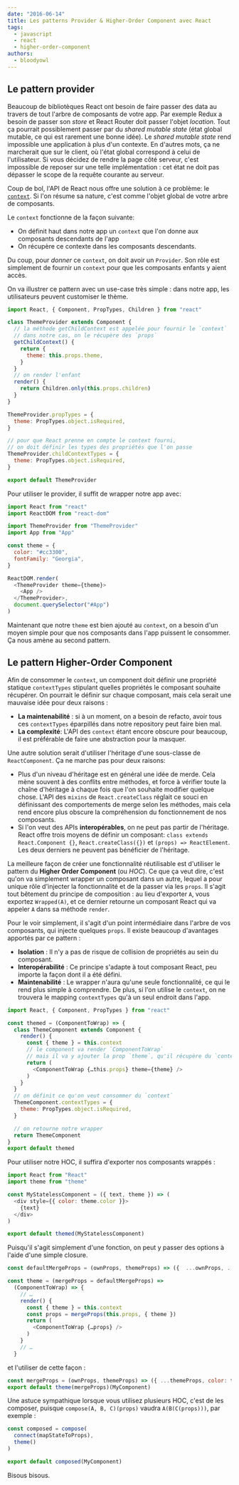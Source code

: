 ```yaml
---
date: "2016-06-14"
title: Les patterns Provider & Higher-Order Component avec React
tags:
  - javascript
  - react
  - higher-order-component
authors:
  - bloodyowl
---
```


## Le pattern provider

Beaucoup de bibliotèques React ont besoin de faire passer des data au travers de tout l'arbre de composants de votre app. Par exemple Redux a besoin de passer son *store* et React Router doit passer l'objet *location*. Tout ça pourrait possiblement passer par du *shared mutable state* (état global mutable, ce qui est rarement une bonne idée). Le *shared mutable state* rend impossible une application à plus d'un contexte. En d'autres mots, ça ne marcherait que sur le client, où l'état global correspond à celui de l'utilisateur. Si vous décidez de rendre la page côté serveur, c'est impossible de reposer sur une telle implémentation : cet état ne doit pas dépasser le scope de la requête courante au serveur.

Coup de bol, l'API de React nous offre une solution à ce problème: le [`context`](http://facebook.github.io/react/docs/context.html). Si l'on résume sa nature, c'est comme l'objet global de votre arbre de composants.

Le `context` fonctionne de la façon suivante:

- On définit haut dans notre app un `context` que l'on donne aux composants descendants de l'app
- On récupère ce contexte dans les composants descendants.

Du coup, pour *donner* ce `context`, on doit avoir un `Provider`. Son rôle est simplement de fournir un `context` pour que les composants enfants y aient accès.

On va illustrer ce pattern avec un use-case très simple : dans notre app, les utilisateurs peuvent customiser le thème.

```javascript
import React, { Component, PropTypes, Children } from "react"

class ThemeProvider extends Component {
  // la méthode getChildContext est appelée pour fournir le `context`
  // dans notre cas, on le récupère des `props`
  getChildContext() {
    return {
      theme: this.props.theme,
    }
  }
  // on render l'enfant
  render() {
    return Children.only(this.props.children)
  }
}

ThemeProvider.propTypes = {
  theme: PropTypes.object.isRequired,
}

// pour que React prenne en compte le context fourni,
// on doit définir les types des propriétés que l'on passe
ThemeProvider.childContextTypes = {
  theme: PropTypes.object.isRequired,
}

export default ThemeProvider
```

Pour utiliser le provider, il suffit de wrapper notre app avec:

```javascript
import React from "react"
import ReactDOM from "react-dom"

import ThemeProvider from "ThemeProvider"
import App from "App"

const theme = {
  color: "#cc3300",
  fontFamily: "Georgia",
}

ReactDOM.render(
  <ThemeProvider theme={theme}>
    <App />
  </ThemeProvider>,
  document.querySelector("#App")
)
```

Maintenant que notre `theme` est bien ajouté au `context`, on a besoin d'un moyen simple pour que nos composants dans l'app puissent le consommer. Ça nous amène au second pattern.

## Le pattern Higher-Order Component

Afin de consommer le `context`, un component doit définir une propriété statique `contextTypes` stipulant quelles propriétés le composant souhaite récupérer. On pourrait le définir sur chaque composant, mais cela serait une mauvaise idée pour deux raisons :

- **La maintenabilité** : si à un moment, on a besoin de refacto, avoir tous ces `contextTypes` éparpillés dans notre repository peut faire bien mal.
- **La complexité**: L'API des `context` étant encore obscure pour beaucoup, il est préférable de faire une abstraction pour la masquer.

Une autre solution serait d'utiliser l'héritage d'une sous-classe de `ReactComponent`. Ça ne marche pas pour deux raisons:

- Plus d'un niveau d'héritage est en général une idée de merde. Cela mène souvent à des conflits entre méthodes, et force à vérifier toute la chaîne d'héritage à chaque fois que l'on souhaite modifier quelque chose. L'API des `mixins` de `React.createClass` réglait ce souci en définissant des comportements de merge selon les méthodes, mais cela rend encore plus obscure la compréhension du fonctionnement de nos composants.
- Si l'on veut des APIs **interopérables**, on ne peut pas partir de l'héritage. React offre trois moyens de définir un composant: `class extends React.Component {}`, `React.createClass({})` et `(props) => ReactElement`. Les deux derniers ne peuvent pas bénéficier de l'héritage.

La meilleure façon de créer une fonctionnalité réutilisable est d'utiliser le pattern du **Higher Order Component** (ou *HOC*). Ce que ça veut dire, c'est qu'on va simplement wrapper un composant dans un autre, lequel a pour unique rôle d'injecter la fonctionnalité et de la passer via les `props`. Il s'agit tout bêtement du principe de composition : au lieu d'exporter `A`, vous exportez `Wrapped(A)`, et ce dernier retourne un composant React qui va appeler `A` dans sa méthode `render`.

Pour le voir simplement, il s'agit d'un point intermédiaire dans l'arbre de vos composants, qui injecte quelques `props`. Il existe beaucoup d'avantages apportés par ce pattern :

- **Isolation** : Il n'y a pas de risque de collision de propriétés au sein du composant.
- **Interopérabilité** : Ce principe s'adapte à tout composant React, peu importe la façon dont il a été défini.
- **Maintenabilité** : Le wrapper n'aura qu'une seule fonctionnalité, ce qui le rend plus simple à comprendre. De plus, si l'on utilise le `context`, on ne trouvera le mapping `contextTypes` qu'à un seul endroit dans l'app.

```javascript
import React, { Component, PropTypes } from "react"

const themed = (ComponentToWrap) => {
  class ThemeComponent extends Component {
    render() {
      const { theme } = this.context
      // le component va render `ComponentToWrap`
      // mais il va y ajouter la prop `theme`, qu'il récupère du `context`
      return (
        <ComponentToWrap {…this.props} theme={theme} />
      )
    }
  }
  // on définit ce qu'on veut consommer du `context`
  ThemeComponent.contextTypes = {
    theme: PropTypes.object.isRequired,
  }

  // on retourne notre wrapper
  return ThemeComponent
}
export default themed
```

Pour utiliser notre HOC, il suffira d'exporter nos composants wrappés :

```javascript
import React from "React"
import theme from "theme"

const MyStatelessComponent = ({ text, theme }) => (
  <div style={{ color: theme.color }}>
    {text}
  </div>
)

export default themed(MyStatelessComponent)
```

Puisqu'il s'agit simplement d'une fonction, on peut y passer des options à l'aide d'une simple closure.

```javascript
const defaultMergeProps = (ownProps, themeProps) => ({  ...ownProps, ...themeProps })

const theme = (mergeProps = defaultMergeProps) =>
  (ComponentToWrap) => {
    // …
    render() {
      const { theme } = this.context
      const props = mergeProps(this.props, { theme })
      return (
        <ComponentToWrap {…props} />
      )
    }
    // …
  }
```

et l'utiliser de cette façon :

```javascript
const mergeProps = (ownProps, themeProps) => ({ ...themeProps, color: themeProps.theme.color })
export default theme(mergeProps)(MyComponent)
```

Une astuce sympathique lorsque vous utilisez plusieurs HOC, c'est de les composer, puisque `compose(A, B, C)(props)` vaudra `A(B(C(props)))`, par exemple :

```javascript
const composed = compose(
  connect(mapStateToProps),
  theme()
)

export default composed(MyComponent)
```

Bisous bisous.
